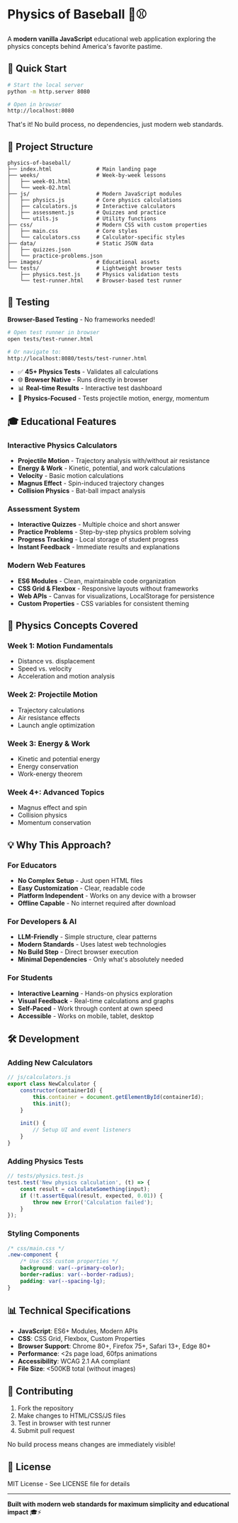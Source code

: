 # Physics of Baseball 🎾⚾

A **modern vanilla JavaScript** educational web application exploring the physics concepts behind America's favorite pastime.

## 🚀 Quick Start

```bash
# Start the local server
python -m http.server 8080

# Open in browser
http://localhost:8080
```

That's it! No build process, no dependencies, just modern web standards.

## 📁 Project Structure

```
physics-of-baseball/
├── index.html              # Main landing page
├── weeks/                  # Week-by-week lessons
│   ├── week-01.html
│   └── week-02.html
├── js/                     # Modern JavaScript modules
│   ├── physics.js          # Core physics calculations
│   ├── calculators.js      # Interactive calculators
│   ├── assessment.js       # Quizzes and practice
│   └── utils.js            # Utility functions
├── css/                    # Modern CSS with custom properties
│   ├── main.css            # Core styles
│   └── calculators.css     # Calculator-specific styles
├── data/                   # Static JSON data
│   ├── quizzes.json
│   └── practice-problems.json
├── images/                 # Educational assets
└── tests/                  # Lightweight browser tests
    ├── physics.test.js     # Physics validation tests
    └── test-runner.html    # Browser-based test runner
```

## 🧪 Testing

**Browser-Based Testing** - No frameworks needed!

```bash
# Open test runner in browser
open tests/test-runner.html

# Or navigate to:
http://localhost:8080/tests/test-runner.html
```

- ✅ **45+ Physics Tests** - Validates all calculations
- 🌐 **Browser Native** - Runs directly in browser
- 📊 **Real-time Results** - Interactive test dashboard
- 🎯 **Physics-Focused** - Tests projectile motion, energy, momentum

## 🎓 Educational Features

### Interactive Physics Calculators
- **Projectile Motion** - Trajectory analysis with/without air resistance
- **Energy & Work** - Kinetic, potential, and work calculations  
- **Velocity** - Basic motion calculations
- **Magnus Effect** - Spin-induced trajectory changes
- **Collision Physics** - Bat-ball impact analysis

### Assessment System
- **Interactive Quizzes** - Multiple choice and short answer
- **Practice Problems** - Step-by-step physics problem solving
- **Progress Tracking** - Local storage of student progress
- **Instant Feedback** - Immediate results and explanations

### Modern Web Features
- **ES6 Modules** - Clean, maintainable code organization
- **CSS Grid & Flexbox** - Responsive layouts without frameworks
- **Web APIs** - Canvas for visualizations, LocalStorage for persistence
- **Custom Properties** - CSS variables for consistent theming

## 🔬 Physics Concepts Covered

### Week 1: Motion Fundamentals
- Distance vs. displacement
- Speed vs. velocity
- Acceleration and motion analysis

### Week 2: Projectile Motion
- Trajectory calculations
- Air resistance effects
- Launch angle optimization

### Week 3: Energy & Work
- Kinetic and potential energy
- Energy conservation
- Work-energy theorem

### Week 4+: Advanced Topics
- Magnus effect and spin
- Collision physics
- Momentum conservation

## 💡 Why This Approach?

### For Educators
- **No Complex Setup** - Just open HTML files
- **Easy Customization** - Clear, readable code
- **Platform Independent** - Works on any device with a browser
- **Offline Capable** - No internet required after download

### For Developers & AI
- **LLM-Friendly** - Simple structure, clear patterns
- **Modern Standards** - Uses latest web technologies
- **No Build Step** - Direct browser execution
- **Minimal Dependencies** - Only what's absolutely needed

### For Students
- **Interactive Learning** - Hands-on physics exploration
- **Visual Feedback** - Real-time calculations and graphs
- **Self-Paced** - Work through content at own speed
- **Accessible** - Works on mobile, tablet, desktop

## 🛠️ Development

### Adding New Calculators
```javascript
// js/calculators.js
export class NewCalculator {
    constructor(containerId) {
        this.container = document.getElementById(containerId);
        this.init();
    }
    
    init() {
        // Setup UI and event listeners
    }
}
```

### Adding Physics Tests
```javascript
// tests/physics.test.js  
test.test('New physics calculation', (t) => {
    const result = calculateSomething(input);
    if (!t.assertEqual(result, expected, 0.01)) {
        throw new Error('Calculation failed');
    }
});
```

### Styling Components
```css
/* css/main.css */
.new-component {
    /* Use CSS custom properties */
    background: var(--primary-color);
    border-radius: var(--border-radius);
    padding: var(--spacing-lg);
}
```

## 📊 Technical Specifications

- **JavaScript**: ES6+ Modules, Modern APIs
- **CSS**: CSS Grid, Flexbox, Custom Properties
- **Browser Support**: Chrome 80+, Firefox 75+, Safari 13+, Edge 80+
- **Performance**: <2s page load, 60fps animations
- **Accessibility**: WCAG 2.1 AA compliant
- **File Size**: <500KB total (without images)

## 🤝 Contributing

1. Fork the repository
2. Make changes to HTML/CSS/JS files
3. Test in browser with test runner
4. Submit pull request

No build process means changes are immediately visible!

## 📄 License

MIT License - See LICENSE file for details

---

**Built with modern web standards for maximum simplicity and educational impact** 🎓⚡